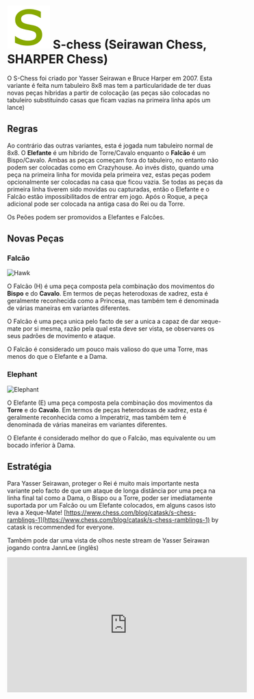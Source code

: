 # ![Seirawan](https://github.com/gbtami/pychess-variants/blob/master/static/icons/schess.svg) S-chess (Seirawan Chess, SHARPER Chess)

O S-Chess foi criado por Yasser Seirawan e Bruce Harper em 2007. Esta variante é feita num tabuleiro 8x8 mas tem a particularidade de ter duas novas peças híbridas a partir de colocação (as peças são colocadas no tabuleiro substituindo casas que ficam vazias na primeira linha após um lance)

## Regras

Ao contrário das outras variantes, esta é jogada num tabuleiro normal de 8x8. O **Elefante** é um híbrido de Torre/Cavalo enquanto o **Falcão** é um Bispo/Cavalo. Ambas as peças começam fora do tabuleiro, no entanto não podem ser colocadas como em Crazyhouse. Ao invés disto, quando uma peça na primeira linha for movida pela primeira vez, estas peças podem opcionalmente ser colocadas na casa que ficou vazia. Se todas as peças da primeira linha tiverem sido movidas ou capturadas, então o Elefante e o Falcão estão impossibilitados de entrar em jogo. Após o Roque, a peça adicional pode ser colocada na antiga casa do Rei ou da Torre. 

Os Peões podem ser promovidos a Elefantes e Falcões.

## Novas Peças

### Falcão

![Hawk](https://github.com/gbtami/pychess-variants/blob/master/static/images/CVariantsGuide/Hawk.png)

O Falcão (H) é uma peça composta pela combinação dos movimentos do **Bispo** e do **Cavalo**. Em termos de peças heterodoxas de xadrez, esta é geralmente reconhecida como a Princesa, mas também tem é denominada de várias maneiras em variantes diferentes.

O Falcão é uma peça unica pelo facto de ser a unica a capaz de dar xeque-mate por si mesma, razão pela qual esta deve ser vista, se observares os seus padrões de movimento e ataque.

O Falcão é considerado um pouco mais valioso do que uma Torre, mas menos do que o Elefante e a Dama.

### Elephant

![Elephant](https://github.com/gbtami/pychess-variants/blob/master/static/images/CVariantsGuide/ElephantSeirawan.png)

O Elefante (E)  uma peça composta pela combinação dos movimentos da **Torre** e do **Cavalo**. Em termos de peças heterodoxas de xadrez, esta é geralmente reconhecida como a Imperatriz, mas também tem é denominada de várias maneiras em variantes diferentes.

O Elefante é considerado melhor do que o Falcão, mas equivalente ou um bocado inferior à Dama.

## Estratégia

Para Yasser Seirawan, proteger o Rei é muito mais importante nesta variante pelo facto de que um ataque de longa distância por uma peça na linha final tal como a Dama, o Bispo ou a Torre, poder ser imediatamente suportada por um Falcão ou um Elefante colocados, em alguns casos isto leva a Xeque-Mate!
[https://www.chess.com/blog/catask/s-chess-ramblings-1](https://www.chess.com/blog/catask/s-chess-ramblings-1) by catask is recommended for everyone.

Também pode dar uma vista de olhos neste stream de Yasser Seirawan jogando contra JannLee (inglês)

<iframe width="560" height="315" src="https://www.youtube.com/embed/ujWzsxm18aQ" frameborder="0" allowfullscreen></iframe>
